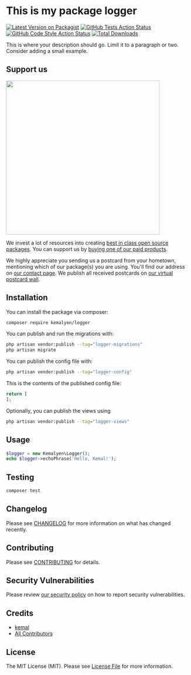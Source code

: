 # This is my package logger

[![Latest Version on Packagist](https://img.shields.io/packagist/v/kemalyen/logger.svg?style=flat-square)](https://packagist.org/packages/kemalyen/logger)
[![GitHub Tests Action Status](https://img.shields.io/github/actions/workflow/status/kemalyen/logger/run-tests.yml?branch=main&label=tests&style=flat-square)](https://github.com/kemalyen/logger/actions?query=workflow%3Arun-tests+branch%3Amain)
[![GitHub Code Style Action Status](https://img.shields.io/github/actions/workflow/status/kemalyen/logger/fix-php-code-style-issues.yml?branch=main&label=code%20style&style=flat-square)](https://github.com/kemalyen/logger/actions?query=workflow%3A"Fix+PHP+code+style+issues"+branch%3Amain)
[![Total Downloads](https://img.shields.io/packagist/dt/kemalyen/logger.svg?style=flat-square)](https://packagist.org/packages/kemalyen/logger)

This is where your description should go. Limit it to a paragraph or two. Consider adding a small example.

## Support us

[<img src="https://github-ads.s3.eu-central-1.amazonaws.com/logger.jpg?t=1" width="419px" />](https://spatie.be/github-ad-click/logger)

We invest a lot of resources into creating [best in class open source packages](https://spatie.be/open-source). You can support us by [buying one of our paid products](https://spatie.be/open-source/support-us).

We highly appreciate you sending us a postcard from your hometown, mentioning which of our package(s) you are using. You'll find our address on [our contact page](https://spatie.be/about-us). We publish all received postcards on [our virtual postcard wall](https://spatie.be/open-source/postcards).

## Installation

You can install the package via composer:

```bash
composer require kemalyen/logger
```

You can publish and run the migrations with:

```bash
php artisan vendor:publish --tag="logger-migrations"
php artisan migrate
```

You can publish the config file with:

```bash
php artisan vendor:publish --tag="logger-config"
```

This is the contents of the published config file:

```php
return [
];
```

Optionally, you can publish the views using

```bash
php artisan vendor:publish --tag="logger-views"
```

## Usage

```php
$logger = new Kemalyen\Logger();
echo $logger->echoPhrase('Hello, Kemal!');
```

## Testing

```bash
composer test
```

## Changelog

Please see [CHANGELOG](CHANGELOG.md) for more information on what has changed recently.

## Contributing

Please see [CONTRIBUTING](CONTRIBUTING.md) for details.

## Security Vulnerabilities

Please review [our security policy](../../security/policy) on how to report security vulnerabilities.

## Credits

- [kemal](https://github.com/kemalyen)
- [All Contributors](../../contributors)

## License

The MIT License (MIT). Please see [License File](LICENSE.md) for more information.
